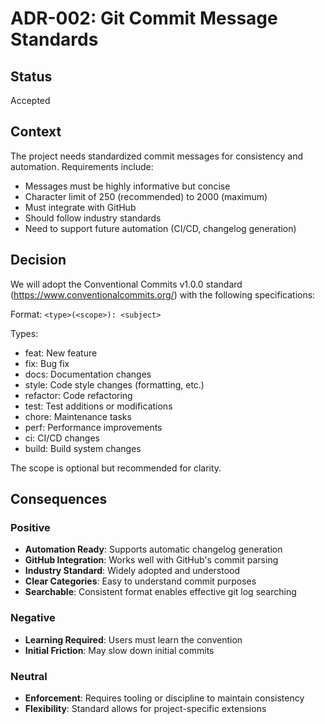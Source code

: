 # ADR-002: Git Commit Message Standards

## Status
Accepted

## Context
The project needs standardized commit messages for consistency and automation. Requirements include:
- Messages must be highly informative but concise
- Character limit of 250 (recommended) to 2000 (maximum)
- Must integrate with GitHub
- Should follow industry standards
- Need to support future automation (CI/CD, changelog generation)

## Decision
We will adopt the Conventional Commits v1.0.0 standard (https://www.conventionalcommits.org/) with the following specifications:

Format: `<type>(<scope>): <subject>`

Types:
- feat: New feature
- fix: Bug fix
- docs: Documentation changes
- style: Code style changes (formatting, etc.)
- refactor: Code refactoring
- test: Test additions or modifications
- chore: Maintenance tasks
- perf: Performance improvements
- ci: CI/CD changes
- build: Build system changes

The scope is optional but recommended for clarity.

## Consequences

### Positive
- **Automation Ready**: Supports automatic changelog generation
- **GitHub Integration**: Works well with GitHub's commit parsing
- **Industry Standard**: Widely adopted and understood
- **Clear Categories**: Easy to understand commit purposes
- **Searchable**: Consistent format enables effective git log searching

### Negative
- **Learning Required**: Users must learn the convention
- **Initial Friction**: May slow down initial commits

### Neutral
- **Enforcement**: Requires tooling or discipline to maintain consistency
- **Flexibility**: Standard allows for project-specific extensions